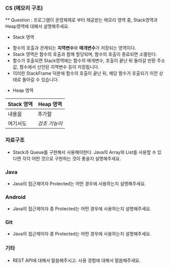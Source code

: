 ### CS (메모리 구조)
** Question : 프로그램이 운영체제로 부터 제공받는 메모리 영역 중, Stack영역과 Heap영역에 대해서 설명해주세요.
 * Stack 영역
  - 함수의 호출과 관계되는 **지역변수**와 **매개변수**가 저장되는 영역이다.
  - Stack 영역은 함수의 호출과 함께 할당되며, 함수의 호출이 종료되면 소멸된다.
  - 함수가 호출되면 Stack영역에는 함수의 매개변수, 호출이 끝난 뒤 돌아갈 반환 주소값, 함수에서 선언된 지역변수 등이 저장됩니다.
  - 이러한 StackFrame 덕분에 함수의 호출이 끝난 뒤, 해당 함수가 호출되기 이전 상태로 돌아갈 수 있습니다.
 
  * Heap 영역
  
Stack 영역 | Heap 영역
----- | ----- 
내용을 | 추가할
여기서도 | *강조 기능이*


### 자료구조
* Stack과 Queue를 구현해서 사용해야한다. Java의 Array와 List를 사용할 수 있다면 각각 어떤 것으로 구현하는 것이 좋을지 설명해주세요.

### Java
* Java의 접근제어자 Protected는 어떤 경우에 사용하는지 설명해주세요.

### Android
* Java의 접근제어자 중 Protected는 어떤 경우에 사용하는지 설명해주세요.

### Git
* Java의 접근제어자 중 Protected는 어떤 경우에 사용하는지 설명해주세요.

### 기타
* REST API에 대해서 말씀해주시고. 사용 경험에 대해서 말씀해주세요.

